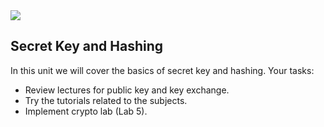 <img src="https://github.com/billbuchanan/csn09112/blob/master/zadditional/top_csn09112.png"/>
<h2>Secret Key and Hashing</h2>
<p>In this unit we will cover the basics of secret key and hashing.  Your tasks:</p>
<ul>
  <li>Review lectures for public key and key exchange.</li>
  <li>Try the tutorials related to the subjects.</li>
  <li>Implement crypto lab (Lab 5).</li>
  </ul>
